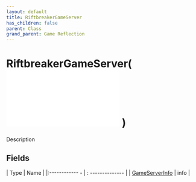 ```yaml
---
layout: default
title: RiftbreakerGameServer
has_children: false
parent: Class
grand_parent: Game Reflection
---
```

# RiftbreakerGameServer( ![ GameServer ](game-reflection/classes/game_server.md) )
Description 

## Fields
| Type | Name |
|:------------ - | : -------------- |
| [GameServerInfo](game-reflection/classes/game_server_info.md) | info |
